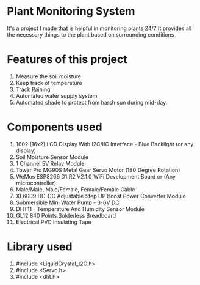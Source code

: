 # Plant Monitoring System #
It's a project I made that is helpful in monitoring plants 24/7 
It provides all the necessary things to the plant based on surrounding conditions

# Features of this project #
1) Measure the soil moisture
2) Keep track of temperature
3) Track Raining
4) Automated water supply system
5) Automated shade to protect from harsh sun during mid-day.

# Components used #
1) 1602 (16x2) LCD Display With I2C/IIC Interface - Blue Backlight (or any display)
2) Soil Moisture Sensor Module
3) 1 Channel 5V Relay Module
4) Tower Pro MG90S Metal Gear Servo Motor (180 Degree Rotation)
5) WeMos ESP8266 D1 R2 V2.1.0 WiFi Development Board or (Any microcontroller)
6) Male/Male, Male/Female, Female/Female Cable
7) XL6009 DC-DC Adjustable Step UP Boost Power Converter Module
8) Submersible Mini Water Pump - 3-6V DC
9) DHT11 - Temperature And Humidity Sensor Module
10) GL12 840 Points Solderless Breadboard
11) Electrical PVC Insulating Tape

# Library used #

1) #include <LiquidCrystal_I2C.h>
2) #include <Servo.h>
3) #include <dht.h>  

